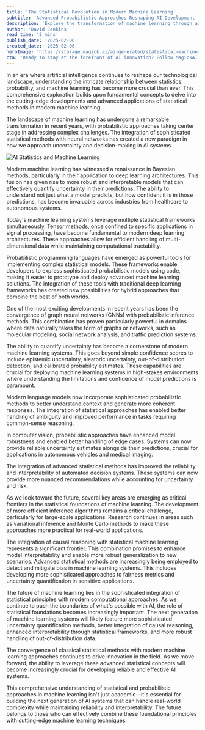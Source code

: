 ```yaml
---
title: 'The Statistical Revolution in Modern Machine Learning'
subtitle: 'Advanced Probabilistic Approaches Reshaping AI Development'
description: 'Explore the transformation of machine learning through advanced statistical methods, from Bayesian deep learning to probabilistic programming. Learn how modern AI systems are leveraging sophisticated statistical frameworks to improve uncertainty quantification, decision-making, and real-world applications.'
author: 'David Jenkins'
read_time: '8 mins'
publish_date: '2025-02-06'
created_date: '2025-02-06'
heroImage: 'https://storage.magick.ai/ai-generated/statistical-machine-learning.png'
cta: 'Ready to stay at the forefront of AI innovation? Follow MagickAI on LinkedIn for regular insights into the evolving landscape of machine learning and statistical approaches that are shaping the future of technology.'
---
```


In an era where artificial intelligence continues to reshape our technological landscape, understanding the intricate relationship between statistics, probability, and machine learning has become more crucial than ever. This comprehensive exploration builds upon fundamental concepts to delve into the cutting-edge developments and advanced applications of statistical methods in modern machine learning.

The landscape of machine learning has undergone a remarkable transformation in recent years, with probabilistic approaches taking center stage in addressing complex challenges. The integration of sophisticated statistical methods with neural networks has created a new paradigm in how we approach uncertainty and decision-making in AI systems.

![AI Statistics and Machine Learning](https://i.magick.ai/PIXE/1738871904871_magick_img.webp)

Modern machine learning has witnessed a renaissance in Bayesian methods, particularly in their application to deep learning architectures. This fusion has given rise to more robust and interpretable models that can effectively quantify uncertainty in their predictions. The ability to understand not just what a model predicts, but how confident it is in those predictions, has become invaluable across industries from healthcare to autonomous systems.

Today's machine learning systems leverage multiple statistical frameworks simultaneously. Tensor methods, once confined to specific applications in signal processing, have become fundamental to modern deep learning architectures. These approaches allow for efficient handling of multi-dimensional data while maintaining computational tractability.

Probabilistic programming languages have emerged as powerful tools for implementing complex statistical models. These frameworks enable developers to express sophisticated probabilistic models using code, making it easier to prototype and deploy advanced machine learning solutions. The integration of these tools with traditional deep learning frameworks has created new possibilities for hybrid approaches that combine the best of both worlds.

One of the most exciting developments in recent years has been the convergence of graph neural networks (GNNs) with probabilistic inference methods. This combination has proven particularly powerful in domains where data naturally takes the form of graphs or networks, such as molecular modeling, social network analysis, and traffic prediction systems.

The ability to quantify uncertainty has become a cornerstone of modern machine learning systems. This goes beyond simple confidence scores to include epistemic uncertainty, aleatoric uncertainty, out-of-distribution detection, and calibrated probability estimates. These capabilities are crucial for deploying machine learning systems in high-stakes environments where understanding the limitations and confidence of model predictions is paramount.

Modern language models now incorporate sophisticated probabilistic methods to better understand context and generate more coherent responses. The integration of statistical approaches has enabled better handling of ambiguity and improved performance in tasks requiring common-sense reasoning.

In computer vision, probabilistic approaches have enhanced model robustness and enabled better handling of edge cases. Systems can now provide reliable uncertainty estimates alongside their predictions, crucial for applications in autonomous vehicles and medical imaging.

The integration of advanced statistical methods has improved the reliability and interpretability of automated decision systems. These systems can now provide more nuanced recommendations while accounting for uncertainty and risk.

As we look toward the future, several key areas are emerging as critical frontiers in the statistical foundations of machine learning. The development of more efficient inference algorithms remains a critical challenge, particularly for large-scale applications. Research continues in areas such as variational inference and Monte Carlo methods to make these approaches more practical for real-world applications.

The integration of causal reasoning with statistical machine learning represents a significant frontier. This combination promises to enhance model interpretability and enable more robust generalization to new scenarios. Advanced statistical methods are increasingly being employed to detect and mitigate bias in machine learning systems. This includes developing more sophisticated approaches to fairness metrics and uncertainty quantification in sensitive applications.

The future of machine learning lies in the sophisticated integration of statistical principles with modern computational approaches. As we continue to push the boundaries of what's possible with AI, the role of statistical foundations becomes increasingly important. The next generation of machine learning systems will likely feature more sophisticated uncertainty quantification methods, better integration of causal reasoning, enhanced interpretability through statistical frameworks, and more robust handling of out-of-distribution data.

The convergence of classical statistical methods with modern machine learning approaches continues to drive innovation in the field. As we move forward, the ability to leverage these advanced statistical concepts will become increasingly crucial for developing reliable and effective AI systems.

This comprehensive understanding of statistical and probabilistic approaches in machine learning isn't just academic—it's essential for building the next generation of AI systems that can handle real-world complexity while maintaining reliability and interpretability. The future belongs to those who can effectively combine these foundational principles with cutting-edge machine learning techniques.